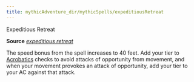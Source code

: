 ```yaml
---
title: mythicAdventure_dir/mythicSpells/expeditiousRetreat
---
```

Expeditious Retreat

**Source** [_expeditious retreat_](spell_dir/expeditiousRetreat#_expeditious-retreat)

The speed bonus from the spell increases to 40 feet. Add your tier to [Acrobatics](skills/acrobatics#_acrobatics) checks to avoid attacks of opportunity from movement, and when your movement provokes an attack of opportunity, add your tier to your AC against that attack.

